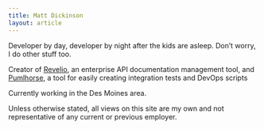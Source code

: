 ```yaml
---
title: Matt Dickinson
layout: article
---
```


<span class="booming-voice">Developer by day, developer by night<span> after the kids are asleep. Don’t worry, I do other stuff too.

Creator of [Revelio](https://getrevelio.com), an enterprise API documentation management tool, and [Pumlhorse](http://pumlhorse.com),
a tool for easily creating integration tests and DevOps scripts

Currently working in the Des Moines area.

Unless otherwise stated, all views on this site are my own and not representative of any current or previous employer.
